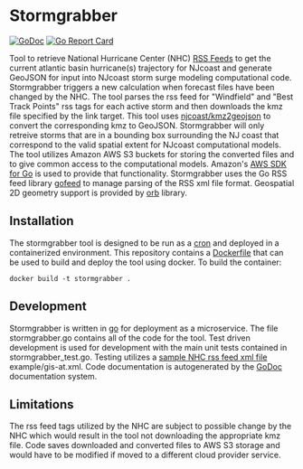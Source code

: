 # Stormgrabber

[![GoDoc](https://godoc.org/github.com/NJCoast/stormgrabber?status.svg)](https://godoc.org/github.com/NJCoast/stormgrabber)
[![Go Report Card](https://goreportcard.com/badge/github.com/NJCoast/stormgrabber)](https://goreportcard.com/report/github.com/NJCoast/stormgrabber)

Tool to retrieve National Hurricane Center (NHC) [RSS Feeds](https://www.nhc.noaa.gov/aboutrss.shtml) to get the current atlantic basin hurricane(s) trajectory for NJcoast and generate GeoJSON for input into NJcoast storm surge modeling computational code. Stormgrabber triggers a new calculation when forecast files have been changed by the NHC. The tool parses the rss feed for "Windfield" and "Best Track Points" rss tags for each active storm and then downloads the kmz file specified by the link target. This tool uses [njcoast/kmz2geojson](https://github.com/NJCoast/kmz2geojson) to convert the corresponding kmz to GeoJSON. Stormgrabber will only retreive storms that are in a bounding box surrounding the NJ coast that correspond to the valid spatial extent for NJcoast computational models.
The tool utilizes Amazon AWS S3 buckets for storing the converted files and to give common access to the computational models. Amazon's [AWS SDK for Go](https://aws.amazon.com/sdk-for-go/) is used to provide that functionality. Stormgrabber uses the Go RSS feed library [gofeed](https://github.com/mmcdole/gofeed) to manage parsing of the RSS xml file format. Geospatial 2D geometry support is provided by [orb](https://github.com/paulmach/orb) library.

## Installation

The stormgrabber tool is designed to be run as a [cron](https://en.wikipedia.org/wiki/Cron) and deployed in a containerized environment. This repository contains a [Dockerfile](https://docs.docker.com/engine/reference/builder/) that can be used to build and deploy the tool using docker. To build the container:

```
docker build -t stormgrabber .
```

## Development

Stormgrabber is written in [go](https://golang.org/) for deployment as a microservice. The file stormgrabber.go contains all of the code for the tool. Test driven development is used for development with the main unit tests contained in stormgrabber_test.go. Testing utilizes a [sample NHC rss feed xml file](https://www.nhc.noaa.gov/rss_examples/gis-at.xml) example/gis-at.xml. Code documentation is autogenerated by the [GoDoc](https://godoc.org/) documentation system.

## Limitations

The rss feed tags utilized by the NHC are subject to possible change by the NHC which would result in the tool not downloading the appropriate kmz file. Code saves downloaded and converted files to AWS S3 storage and would have to be modified if moved to a different cloud provider service.

